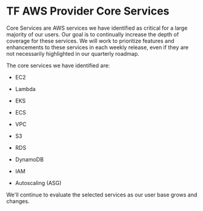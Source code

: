 # TF AWS Provider Core Services

Core Services are AWS services we have identified as critical for a large majority of our users. Our goal is to continually increase the depth of coverage for these services. We will work to prioritize features and enhancements to these services in each weekly release, even if they are not necessarily highlighted in our quarterly roadmap.

The core services we have identified are:

* EC2

* Lambda

* EKS

* ECS

* VPC

* S3

* RDS

* DynamoDB

* IAM

* Autoscaling (ASG)

We'll continue to evaluate the selected services as our user base grows and changes.
